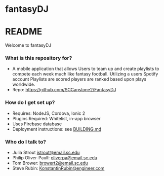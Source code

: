 # fantasyDJ
# README #

Welcome to fantasyDJ

### What is this repository for? ###

* A mobile application that allows Users to team up and create playlists to
  compete each week much like fantasy football. Utilizing a users Spotify
  account Playlists are scored players are ranked based upon plays worldwide.
* Repo: https://github.com/SCCapstone2/FantasyDJ

### How do I get set up? ###

* Requires: NodeJS, Cordova, Ionic 2
* Plugins Required: Whitelist, in-app browser
* Uses Firebase database
* Deployment instructions: see [BUILDING.md](./BUILDING.md)

### Who do I talk to? ###

* Julia Strout jstrout@email.sc.edu
* Philip Oliver-Paull: oliverpa@email.sc.edu
* Tom Brower: browert2@email.sc.edu
* Steve Rubin: KonstantinRubin@engineer.com


